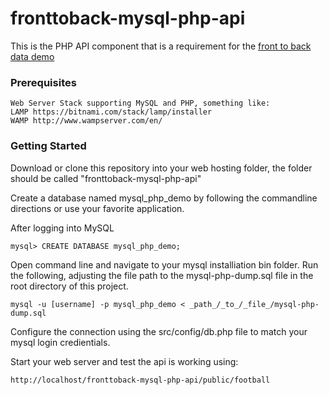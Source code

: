 # fronttoback-mysql-php-api
This is the PHP API component that is a requirement for the [front to back data demo](https://github.com/bdkruse/Front-Back-Data-Demo)

### Prerequisites
```
Web Server Stack supporting MySQL and PHP, something like:
LAMP https://bitnami.com/stack/lamp/installer
WAMP http://www.wampserver.com/en/
```

### Getting Started
Download or clone this repository into your web hosting folder, the folder should be called "fronttoback-mysql-php-api"

Create a database named mysql_php_demo by following the commandline directions or use your favorite application.

After logging into MySQL
```
mysql> CREATE DATABASE mysql_php_demo;
```
Open command line and navigate to your mysql installiation bin folder. Run the following, adjusting the file path to the mysql-php-dump.sql file in the root directory of this project.
```
mysql -u [username] -p mysql_php_demo < _path_/_to_/_file_/mysql-php-dump.sql
```
Configure the connection using the src/config/db.php file to match your mysql login credientials. 

Start your web server and test the api is working using: 
```
http://localhost/fronttoback-mysql-php-api/public/football
```